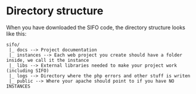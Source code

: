 Directory structure
===================
When you have downloaded the SIFO code, the directory structure looks like this:

	sifo/
	 |_ docs --> Project documentation
	 |_ instances --> Each web project you create should have a folder inside, we call it the instance
	 |_ libs --> External libraries needed to make your project work (including SIFO)
	 |_ logs --> Directory where the php errors and other stuff is writen
	 |_ public --> Where your apache should point to if you have NO INSTANCES